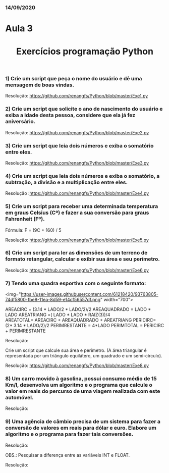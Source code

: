 ### 14/09/2020

# Aula 3
<h1 align="center">Exercícios programação Python </h1>
<br>

### 1)	Crie um script que peça o nome do usuário e dê uma mensagem de boas vindas.

Resolução: https://github.com/renangfs/Python/blob/master/Exe1.py


### 2)	Crie um script que solicite o ano de nascimento do usuário e exiba a idade desta pessoa, considere que ela já fez aniversário.

Resolução: https://github.com/renangfs/Python/blob/master/Exe2.py

### 3)	Crie um script que leia dois números e exiba o somatório entre eles.

Resolução: https://github.com/renangfs/Python/blob/master/Exe3.py

### 4)	Crie um script que leia dois números e exiba o somatório, a subtração, a divisão e a multiplicação entre eles.

Resolução :https://github.com/renangfs/Python/blob/master/Exe4.py


### 5)	Crie um script para receber uma determinada temperatura em graus Celsius (Cº) e fazer a sua conversão para graus Fahrenheit (Fº).
Fórmula:   F = (9C + 160) / 5

Resolução: https://github.com/renangfs/Python/blob/master/Exe5.py

### 6)	Crie um script para ler as dimensões de um terreno de formato retangular, calcular e exibir sua área e seu perímetro.

Resolução: https://github.com/renangfs/Python/blob/master/Exe6.py

### 7)	Tendo uma quadra esportiva com o seguinte formato:
<img="https://user-images.githubusercontent.com/61218420/93763805-74df5800-fbe8-11ea-8d59-e14cf56557df.png" width="700">

  AREACIRC = (3.14 * LADO/2 * LADO/2)/2
  AREAQUADRADO = LADO * LADO
  AREATRIANG =( LADO * LADO * RAIZ(3))/4    
  AREATOTAL= AREACIRC + AREAQUADRADO + AREATRIANG
  PERICIRC= (2* 3.14 * LADO/2)/2
  PERIMRESTANTE = 4*LADO
  PERIMTOTAL = PERICIRC + PERIMRESTANTE

Resolução:

 
Crie um script que calcule sua área e perímetro. (A área triangular é representada por um triângulo equilátero, um quadrado e um semi-círculo).

Resolução: https://github.com/renangfs/Python/blob/master/Exe8.py

### 8)	Um carro movido à gasolina, possui consumo médio de 15 Km/l, desenvolva um algoritmo e o programa que calcule o valor em reais do percurso de uma viagem realizada com este automóvel.

Resolução:

### 9)	Uma agência de câmbio precisa de um sistema para fazer a conversão de valores em reais para dólar e euro.   Elabore um algoritmo e o programa para fazer tais conversões.

Resolução:

OBS.:  Pesquisar a diferença entre as variáveis INT e FLOAT.

Resolução:
